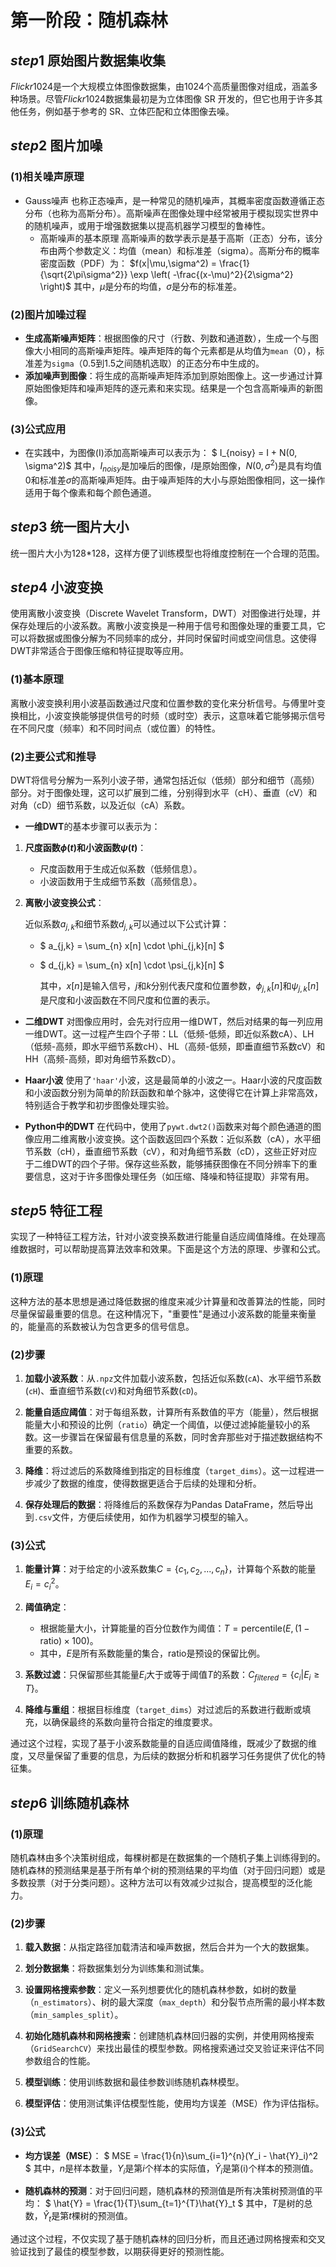 # 第一阶段：随机森林

## **$step1$ 原始图片数据集收集**

$Flickr1024$是一个大规模立体图像数据集，由1024个高质量图像对组成，涵盖多种场景。尽管$Flickr1024$数据集最初是为立体图像 SR 开发的，但它也用于许多其他任务，例如基于参考的 SR、立体匹配和立体图像去噪。

## **$step2$ 图片加噪** 

### **(1)相关噪声原理**

- Gauss噪声
 也称正态噪声，是一种常见的随机噪声，其概率密度函数遵循正态分布（也称为高斯分布）。高斯噪声在图像处理中经常被用于模拟现实世界中的随机噪声，或用于增强数据集以提高机器学习模型的鲁棒性。
   - 高斯噪声的基本原理
     高斯噪声的数学表示是基于高斯（正态）分布，该分布由两个参数定义：均值（mean）和标准差（sigma）。高斯分布的概率密度函数（PDF）为：
     $f(x|\mu,\sigma^2) = \frac{1}{\sqrt{2\pi\sigma^2}} \exp \left( -\frac{(x-\mu)^2}{2\sigma^2} \right)$
     其中，$\mu$是分布的均值，$\sigma$是分布的标准差。

### **(2)图片加噪过程**

- **生成高斯噪声矩阵**：根据图像的尺寸（行数、列数和通道数），生成一个与图像大小相同的高斯噪声矩阵。噪声矩阵的每个元素都是从均值为`mean`（0），标准差为`sigma`（0.5到1.5之间随机选取）的正态分布中生成的。
- **添加噪声到图像**：将生成的高斯噪声矩阵添加到原始图像上。这一步通过计算原始图像矩阵和噪声矩阵的逐元素和来实现。结果是一个包含高斯噪声的新图像。

### **(3)公式应用**

- 在实践中，为图像\(I\)添加高斯噪声可以表示为：
$ I_{noisy} = I + N(0, \sigma^2)$
其中，$I_{noisy}$是加噪后的图像，$I$是原始图像，$N(0, \sigma^2)$是具有均值0和标准差$\sigma$的高斯噪声矩阵。由于噪声矩阵的大小与原始图像相同，这一操作适用于每个像素和每个颜色通道。

## **$step3$ 统一图片大小**

统一图片大小为128$*$128，这样方便了训练模型也将维度控制在一个合理的范围。

## **$step4$ 小波变换**

使用离散小波变换（Discrete Wavelet Transform，DWT）对图像进行处理，并保存处理后的小波系数。离散小波变换是一种用于信号和图像处理的重要工具，它可以将数据或图像分解为不同频率的成分，并同时保留时间或空间信息。这使得DWT非常适合于图像压缩和特征提取等应用。

### **(1)基本原理**
离散小波变换利用小波基函数通过尺度和位置参数的变化来分析信号。与傅里叶变换相比，小波变换能够提供信号的时频（或时空）表示，这意味着它能够揭示信号在不同尺度（频率）和不同时间点（或位置）的特性。

###  **(2)主要公式和推导**
DWT将信号分解为一系列小波子带，通常包括近似（低频）部分和细节（高频）部分。对于图像处理，这可以扩展到二维，分别得到水平（cH）、垂直（cV）和对角（cD）细节系数，以及近似（cA）系数。

 - **一维DWT**的基本步骤可以表示为：

 1. **尺度函数$\phi(t)$和小波函数$\psi(t)$**：
    - 尺度函数用于生成近似系数（低频信息）。
    - 小波函数用于生成细节系数（高频信息）。

 2. **离散小波变换公式**：

    近似系数$a_{j,k}$和细节系数$d_{j,k}$可以通过以下公式计算：

    - $
      a_{j,k} = \sum_{n} x[n] \cdot \phi_{j,k}[n]
      $ 
    
    - $
      d_{j,k} = \sum_{n} x[n] \cdot \psi_{j,k}[n]
      $
      
      其中，$x[n]$是输入信号，$j$和$k$分别代表尺度和位置参数，$\phi_{j,k}[n]$和$\psi_{j,k}[n]$是尺度和小波函数在不同尺度和位置的表示。

 - **二维DWT**
对图像应用时，会先对行应用一维DWT，然后对结果的每一列应用一维DWT。这一过程产生四个子带：LL（低频-低频，即近似系数cA）、LH（低频-高频，即水平细节系数cH）、HL（高频-低频，即垂直细节系数cV）和HH（高频-高频，即对角细节系数cD）。

 - **Haar小波**
使用了`'haar'`小波，这是最简单的小波之一。Haar小波的尺度函数和小波函数分别为简单的阶跃函数和单个脉冲，这使得它在计算上非常高效，特别适合于教学和初步图像处理实验。

 - **Python中的DWT**
在代码中，使用了`pywt.dwt2()`函数来对每个颜色通道的图像应用二维离散小波变换。这个函数返回四个系数：近似系数（cA），水平细节系数（cH），垂直细节系数（cV），和对角细节系数（cD），这些正好对应于二维DWT的四个子带。保存这些系数，能够捕获图像在不同分辨率下的重要信息，这对于许多图像处理任务（如压缩、降噪和特征提取）非常有用。

## **$step5$ 特征工程**

实现了一种特征工程方法，针对小波变换系数进行能量自适应阈值降维。在处理高维数据时，可以帮助提高算法效率和效果。下面是这个方法的原理、步骤和公式。

### **(1)原理**

这种方法的基本思想是通过降低数据的维度来减少计算量和改善算法的性能，同时尽量保留最重要的信息。在这种情况下，"重要性"是通过小波系数的能量来衡量的，能量高的系数被认为包含更多的信号信息。

### **(2)步骤**

1. **加载小波系数**：从`.npz`文件加载小波系数，包括近似系数(`cA`)、水平细节系数(`cH`)、垂直细节系数(`cV`)和对角细节系数(`cD`)。

2. **能量自适应阈值**：对于每组系数，计算所有系数值的平方（能量），然后根据能量大小和预设的比例（`ratio`）确定一个阈值，以便过滤掉能量较小的系数。这一步骤旨在保留最有信息量的系数，同时舍弃那些对于描述数据结构不重要的系数。

3. **降维**：将过滤后的系数降维到指定的目标维度（`target_dims`）。这一过程进一步减少了数据的维度，使得数据更适合于后续的处理和分析。

4. **保存处理后的数据**：将降维后的系数保存为Pandas DataFrame，然后导出到`.csv`文件，方便后续使用，如作为机器学习模型的输入。

### **(3)公式**

1. **能量计算**：对于给定的小波系数集$C = \{c_1, c_2, ..., c_n\}$，计算每个系数的能量$E_i = c_i^2$。

2. **阈值确定**：
   - 根据能量大小，计算能量的百分位数作为阈值：$T = \text{percentile}(E, (1 - \text{ratio}) \times 100)$。
   - 其中，$E$是所有系数能量的集合，$\text{ratio}$是预设的保留比例。

3. **系数过滤**：只保留那些其能量$E_i$大于或等于阈值$T$的系数：$C_{filtered} = \{c_i | E_i \geq T\}$。

4. **降维与重组**：根据目标维度（`target_dims`）对过滤后的系数进行截断或填充，以确保最终的系数向量符合指定的维度要求。

通过这个过程，实现了基于小波系数能量的自适应阈值降维，既减少了数据的维度，又尽量保留了重要的信息，为后续的数据分析和机器学习任务提供了优化的特征集。

## **$step6$ 训练随机森林**

### (1)原理

随机森林由多个决策树组成，每棵树都是在数据集的一个随机子集上训练得到的。随机森林的预测结果是基于所有单个树的预测结果的平均值（对于回归问题）或是多数投票（对于分类问题）。这种方法可以有效减少过拟合，提高模型的泛化能力。

### (2)步骤

1. **载入数据**：从指定路径加载清洁和噪声数据，然后合并为一个大的数据集。

2. **划分数据集**：将数据集划分为训练集和测试集。

3. **设置网格搜索参数**：定义一系列想要优化的随机森林参数，如树的数量（`n_estimators`）、树的最大深度（`max_depth`）和分裂节点所需的最小样本数（`min_samples_split`）。

4. **初始化随机森林和网格搜索**：创建随机森林回归器的实例，并使用网格搜索（`GridSearchCV`）来找出最佳的模型参数。网格搜索通过交叉验证来评估不同参数组合的性能。

5. **模型训练**：使用训练数据和最佳参数训练随机森林模型。

6. **模型评估**：使用测试集评估模型性能，使用均方误差（MSE）作为评估指标。

### (3)公式

- **均方误差（MSE）**：
  $
  MSE = \frac{1}{n}\sum_{i=1}^{n}(Y_i - \hat{Y}_i)^2
  $
  其中，$n$是样本数量，$Y_i$是第$i$个样本的实际值，$\hat{Y}_i$是第\(i\)个样本的预测值。

- **随机森林的预测**：对于回归问题，随机森林的预测值是所有决策树预测值的平均：
  $
  \hat{Y} = \frac{1}{T}\sum_{t=1}^{T}\hat{Y}_t
  $
  其中，$T$是树的总数，$\hat{Y}_t$是第$t$棵树的预测值。

通过这个过程，不仅实现了基于随机森林的回归分析，而且还通过网格搜索和交叉验证找到了最佳的模型参数，以期获得更好的预测性能。